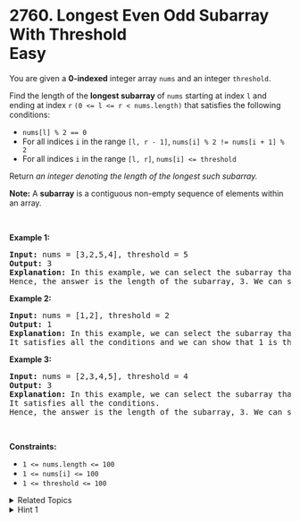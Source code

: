 
# 2760. Longest Even Odd Subarray With Threshold<br> Easy

<p>You are given a <strong>0-indexed</strong> integer array <code>nums</code> and an integer <code>threshold</code>.</p>

<p>Find the length of the <strong>longest subarray</strong> of <code>nums</code> starting at index <code>l</code> and ending at index <code>r</code> <code>(0 &lt;= l &lt;= r &lt; nums.length)</code> that satisfies the following conditions:</p>

<ul>
	<li><code>nums[l] % 2 == 0</code></li>
	<li>For all indices <code>i</code> in the range <code>[l, r - 1]</code>, <code>nums[i] % 2 != nums[i + 1] % 2</code></li>
	<li>For all indices <code>i</code> in the range <code>[l, r]</code>, <code>nums[i] &lt;= threshold</code></li>
</ul>

<p>Return <em>an integer denoting the length of the longest such subarray.</em></p>

<p><strong>Note:</strong> A <strong>subarray</strong> is a contiguous non-empty sequence of elements within an array.</p>

<p>&nbsp;</p>
<p><strong class="example">Example 1:</strong></p>

<pre>
<strong>Input:</strong> nums = [3,2,5,4], threshold = 5
<strong>Output:</strong> 3
<strong>Explanation:</strong> In this example, we can select the subarray that starts at l = 1 and ends at r = 3 =&gt; [2,5,4]. This subarray satisfies the conditions.
Hence, the answer is the length of the subarray, 3. We can show that 3 is the maximum possible achievable length.</pre>

<p><strong class="example">Example 2:</strong></p>

<pre>
<strong>Input:</strong> nums = [1,2], threshold = 2
<strong>Output:</strong> 1
<strong>Explanation:</strong> In this example, we can select the subarray that starts at l = 1 and ends at r = 1 =&gt; [2]. 
It satisfies all the conditions and we can show that 1 is the maximum possible achievable length.
</pre>

<p><strong class="example">Example 3:</strong></p>

<pre>
<strong>Input:</strong> nums = [2,3,4,5], threshold = 4
<strong>Output:</strong> 3
<strong>Explanation:</strong> In this example, we can select the subarray that starts at l = 0 and ends at r = 2 =&gt; [2,3,4]. 
It satisfies all the conditions.
Hence, the answer is the length of the subarray, 3. We can show that 3 is the maximum possible achievable length.
</pre>

<p>&nbsp;</p>
<p><strong>Constraints:</strong></p>

<ul>
	<li><code>1 &lt;= nums.length &lt;= 100 </code></li>
	<li><code>1 &lt;= nums[i] &lt;= 100 </code></li>
	<li><code>1 &lt;= threshold &lt;= 100</code></li>
</ul>


<details>

<summary> Related Topics </summary>



</details>


<details>
<summary> Hint 1 </summary>
Brute force all the possible subarrays and find the longest that satisfies the conditions.
</details>